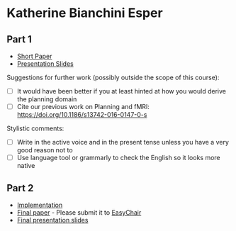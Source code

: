 # Katherine Bianchini Esper

## Part 1

- [Short Paper](esper-proposal.pdf)
- [Presentation Slides](esper-proposal-slides.pdf)

Suggestions for further work (possibly outside the scope of this course):

- [ ] It would have been better if you at least hinted at how you would derive the planning domain 
- [ ] Cite our previous work on Planning and fMRI: https://doi.org/10.1186/s13742-016-0147-0-s

Stylistic comments:

- [ ] Write in the active voice and in the present tense unless you have a very good reason not to 
- [ ] Use language tool or grammarly to check the English so it looks more native 

## Part 2

- [Implementation](<link to github>)
- [Final paper](esper-paper.pdf) - Please submit it to [EasyChair](https://easychair.org/conferences/?conf=ap2020)
- [Final presentation slides](esper-final-presentation-slides.pdf)